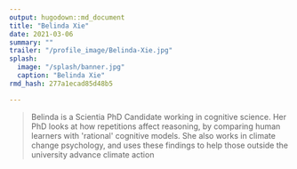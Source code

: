 ```yaml
---
output: hugodown::md_document
title: "Belinda Xie"
date: 2021-03-06
summary: ""
trailer: "/profile_image/Belinda-Xie.jpg"
splash:
  image: "/splash/banner.jpg"
  caption: "Belinda Xie"
rmd_hash: 277a1ecad85d48b5

---
```


> Belinda is a Scientia PhD Candidate working in cognitive science. Her PhD looks at how repetitions affect reasoning, by comparing human learners with 'rational' cognitive models. She also works in climate change psychology, and uses these findings to help those outside the university advance climate action

